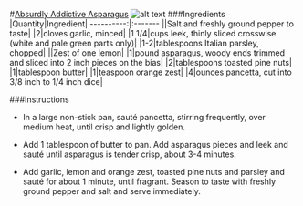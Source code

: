 #[Absurdly Addictive Asparagus](http://food52.com/recipes/4023-absurdly-addictive-asparagus)
![alt text](https://images.food52.com/bpNppoN4_JY6RtbSpwl9VNKroIE=/753x502/e53e7186-df51-47c0-bcbd-c99159ac4a24--2013-1107_absurdly-addictive-asparagus-021.jpg)
###Ingredients
|Quantity|Ingredient|
----------:|:-------
||Salt and freshly ground pepper to taste|
|2|cloves garlic, minced|
|1 1/4|cups leek, thinly sliced crosswise (white and pale green parts only)|
|1-2|tablespoons Italian parsley, chopped|
||Zest of one lemon|
|1|pound asparagus, woody ends trimmed and sliced into 2 inch pieces on the bias|
|2|tablespoons toasted pine nuts|
|1|tablespoon butter|
|1|teaspoon orange zest|
|4|ounces pancetta, cut into 3/8 inch to 1/4 inch dice|

###Instructions

* In a large non-stick pan, sauté pancetta, stirring frequently, over medium heat, until crisp and lightly golden.

* Add 1 tablespoon of butter to pan. Add asparagus pieces and leek and sauté until asparagus is tender crisp, about 3-4 minutes.

* Add garlic, lemon and orange zest, toasted pine nuts and parsley and sauté for about 1 minute, until fragrant. Season to taste with freshly ground pepper and salt and serve immediately.